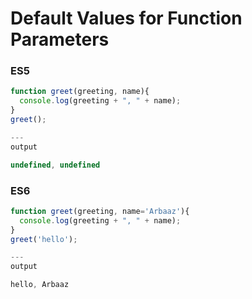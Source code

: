 # Default Values for Function Parameters

### ES5
```javascript
function greet(greeting, name){
  console.log(greeting + ", " + name);
}
greet();

---
output 

undefined, undefined
```

### ES6
```javascript
function greet(greeting, name='Arbaaz'){
  console.log(greeting + ", " + name);
}
greet('hello');

---
output

hello, Arbaaz
```
